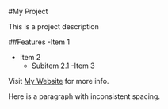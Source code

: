 #My Project

This is a project description

##Features
-Item 1
- Item 2
   - Subitem 2.1
-Item 3

Visit [My Website](www.example.com) for more info.

Here is a paragraph with inconsistent    spacing.
